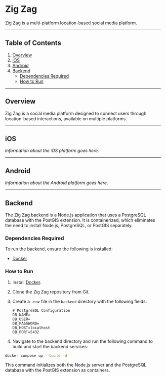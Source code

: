# Zig Zag

Zig Zag is a multi-platform location-based social media platform.

---

## Table of Contents

1. [Overview](#overview)
2. [iOS](#ios)
3. [Android](#android)
4. [Backend](#backend)  
   - [Dependencies Required](#dependencies-required)  
   - [How to Run](#how-to-run)  

---

## Overview

Zig Zag is a social media platform designed to connect users through location-based interactions, available on multiple platforms.

---

## iOS

_Information about the iOS platform goes here._

---

## Android

_Information about the Android platform goes here._

---

## Backend

The Zig Zag backend is a Node.js application that uses a PostgreSQL database with the PostGIS extension. It is containerized, which eliminates the need to install Node.js, PostgreSQL, or PostGIS separately.

### Dependencies Required

To run the backend, ensure the following is installed:

- [Docker](https://docs.docker.com/engine/install/)

### How to Run

1. Install [Docker](https://docs.docker.com/engine/install/).
2. Clone the Zig Zag repository from Git.
3. Create a `.env` file in the `backend` directory with the following fields:

   ```env
   # PostgreSQL Configuration
   DB_NAME=
   DB_USER=
   DB_PASSWORD=
   DB_HOST=localhost
   DB_PORT=5432
   ```
4.	Navigate to the backend directory and run the following command to build and start the backend services:
  ```bash
  docker compose up --build -d
  ```
  This command initializes both the Node.js server and the PostgreSQL database with the PostGIS extension as containers.
